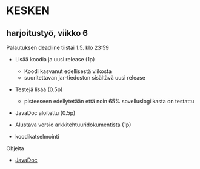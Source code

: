 # KESKEN

## harjoitustyö, viikko 6

Palautuksen deadline tiistai 1.5. klo 23:59

- Lisää koodia ja uusi release (1p)
  - Koodi kasvanut edellisestä viikosta
  - suoritettavan jar-tiedoston sisältävä uusi release
- Testejä lisää (0.5p)
  - pisteeseen edellytetään että noin 65% sovelluslogiikasta on testattu
- JavaDoc aloitettu (0.5p)
- Alustava versio arkkitehtuuridokumentista (1p)

- koodikatselmointi

Ohjeita
- [JavaDoc](https://github.com/mluukkai/otm-2018/blob/master/web/javadoc.md)
